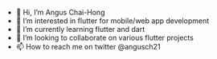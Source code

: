 - 👋 Hi, I’m Angus Chai-Hong
- 👀 I’m interested in flutter for mobile/web app development
- 🌱 I’m currently learning flutter and dart
- 💞️ I’m looking to collaborate on various flutter projects
- 📫 How to reach me on twitter @angusch21

<!---
angusch21/angusch21 is a ✨ special ✨ repository because its `README.md` (this file) appears on your GitHub profile.
You can click the Preview link to take a look at your changes.
--->
